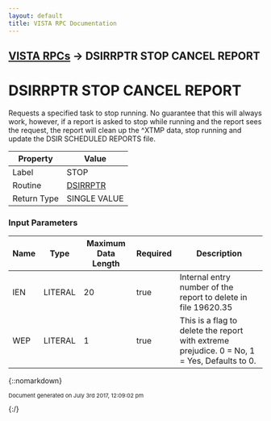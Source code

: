 ```yaml
---
layout: default
title: VISTA RPC Documentation
---
```


## [VISTA RPCs](TableOfContents) &#8594; DSIRRPTR STOP CANCEL REPORT
# DSIRRPTR STOP CANCEL REPORT

Requests a specified task to stop running. No guarantee that this will always work, however, if a report is asked to stop while running and the report sees the request, the report will clean up the ^XTMP data, stop running and update the DSIR SCHEDULED REPORTS file.

Property | Value
--- | ---
Label | STOP
Routine | [DSIRRPTR](http://code.osehra.org/dox/Routine_DSIRRPTR_source.html)
Return Type | SINGLE VALUE


### Input Parameters

Name | Type | Maximum Data Length | Required | Description
--- | --- | --- | --- | ---
IEN | LITERAL | 20 | true | Internal entry number of the report to delete in file 19620.35
WEP | LITERAL | 1 | true | This is a flag to delete the report with extreme prejudice. 0 &#x3D; No, 1 &#x3D; Yes, Defaults to 0.



{::nomarkdown} <br/><p style="font-size: 11px">Document generated on July 3rd 2017, 12:09:02 pm</p>{:/}